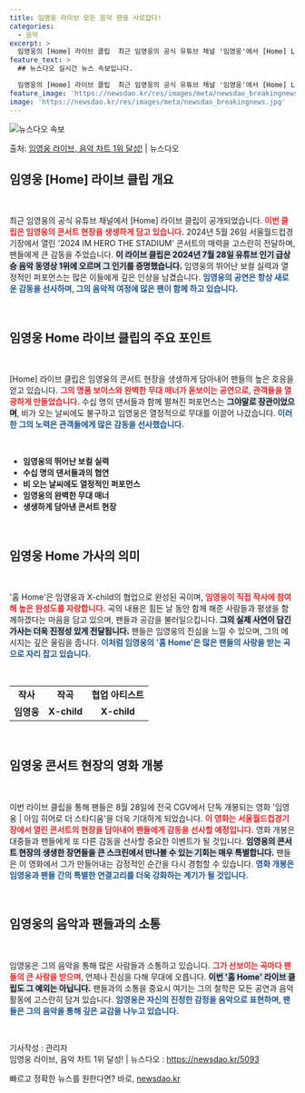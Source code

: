 ```yaml
---
title: 임영웅 라이브 모든 음악 팬을 사로잡다!
categories:
  - 음악
excerpt: >
  임영웅의 [Home] 라이브 클립  최근 임영웅의 공식 유튜브 채널 '임영웅'에서 [Home] Live Cl…
feature_text: >
  ## 뉴스다오 실시간 뉴스 속보입니다.

  임영웅의 [Home] 라이브 클립  최근 임영웅의 공식 유튜브 채널 '임영웅'에서 [Home] Live Cl…
feature_image: 'https://newsdao.kr/res/images/meta/newsdao_breakingnews.jpg'
image: 'https://newsdao.kr/res/images/meta/newsdao_breakingnews.jpg'
---
```


![뉴스다오 속보](https://newsdao.kr/res/images/meta/newsdao_breakingnews.jpg)

<p>출처: <a href="https://newsdao.kr/5093" rel="dofollow">임영웅 라이브, 음악 차트 1위 달성!</a> | 뉴스다오</p>

<h2 data-ke-size="size26">임영웅 [Home] 라이브 클립 개요</h2>

<p data-ke-size="size16">&nbsp;</p>

최근 임영웅의 공식 유튜브 채널에서 [Home] 라이브 클립이 공개되었습니다. <b><span style="color: #ee2323;">이번 클립은 임영웅의 콘서트 현장을 생생하게 담고 있습니다.</span></b> 2024년 5월 26일 서울월드컵경기장에서 열린 '2024 IM HERO THE STADIUM' 콘서트의 매력을 고스란히 전달하며, 팬들에게 큰 감동을 주었습니다. <b><span style="background-color: #21538527;">이 라이브 클립은 2024년 7월 28일 유튜브 인기 급상승 음악 동영상 1위에 오르며 그 인기를 증명했습니다.</span></b> 임영웅의 뛰어난 보컬 실력과 열정적인 퍼포먼스는 많은 이들에게 깊은 인상을 남겼습니다. <b><span style="color: #1a5490;">임영웅의 공연은 항상 새로운 감동을 선사하며, 그의 음악적 여정에 많은 팬이 함께 하고 있습니다.</span></b>

<p data-ke-size="size16">&nbsp;</p>

<h2 data-ke-size="size26">임영웅 Home 라이브 클립의 주요 포인트</h2>

<p data-ke-size="size16">&nbsp;</p>

[Home] 라이브 클립은 임영웅의 콘서트 현장을 생생하게 담아내어 팬들의 높은 호응을 얻고 있습니다. <b><span style="color: #ee2323;">그의 명품 보이스와 완벽한 무대 매너가 돋보이는 공연으로, 관객들을 열광하게 만들었습니다.</span></b> 수십 명의 댄서들과 함께 펼쳐진 퍼포먼스는 <b><span style="background-color: #21538527;">그야말로 장관이었으며</span></b>, 비가 오는 날씨에도 불구하고 임영웅은 열정적으로 무대를 이끌어 나갔습니다. <b><span style="color: #1a5490;">이러한 그의 노력은 관객들에게 많은 감동을 선사했습니다.</span></b>

<p data-ke-size="size16">&nbsp;</p>

<ul>
<li><b>임영웅의 뛰어난 보컬 실력</b></li>
<li><b>수십 명의 댄서들과의 협연</b></li>
<li><b>비 오는 날씨에도 열정적인 퍼포먼스</b></li>
<li><b>임영웅의 완벽한 무대 매너</b></li>
<li><b>생생하게 담아낸 콘서트 현장</b></li>
</ul>

<p data-ke-size="size16">&nbsp;</p>

<h2 data-ke-size="size26">임영웅 Home 가사의 의미</h2>

<p data-ke-size="size16">&nbsp;</p>

'홈 Home'은 임영웅과 X-child의 협업으로 완성된 곡이며, <b><span style="color: #ee2323;">임영웅이 직접 작사에 참여해 높은 완성도를 자랑합니다.</span></b> 곡의 내용은 힘든 날 동안 함께 해준 사람들과 평생을 함께하겠다는 마음을 담고 있으며, 팬들과 공감을 불러일으킵니다. <b><span style="background-color: #21538527;">그의 실제 사연이 담긴 가사는 더욱 진정성 있게 전달됩니다.</span></b> 팬들은 임영웅의 진심을 느낄 수 있으며, 그의 메시지는 깊은 울림을 줍니다. <b><span style="color: #1a5490;">이처럼 임영웅의 '홈 Home'은 많은 팬들의 사랑을 받는 곡으로 자리 잡고 있습니다.</span></b>

<p data-ke-size="size16">&nbsp;</p>

<table>
<tr>
<td style="text-align: center; height: 17px;"><b>작사</b></td>
<td style="text-align: center; height: 17px;"><b>작곡</b></td>
<td style="text-align: center; height: 17px;"><b>협업 아티스트</b></td>
</tr>
<tr>
<td style="text-align: center; height: 17px;"><b>임영웅</b></td>
<td style="text-align: center; height: 17px;"><b>X-child</b></td>
<td style="text-align: center; height: 17px;"><b>X-child</b></td>
</tr>
</table>

<p data-ke-size="size16">&nbsp;</p>

<h2 data-ke-size="size26">임영웅 콘서트 현장의 영화 개봉</h2>

<p data-ke-size="size16">&nbsp;</p>

이번 라이브 클립을 통해 팬들은 8월 28일에 전국 CGV에서 단독 개봉되는 영화 '임영웅 | 아임 히어로 더 스타디움'을 더욱 기대하게 되었습니다. <b><span style="color: #ee2323;">이 영화는 서울월드컵경기장에서 열린 콘서트의 현장을 담아내어 팬들에게 감동을 선사할 예정입니다.</span></b> 영화 개봉은 대중들과 팬들에게 또 다른 감동을 선사할 중요한 이벤트가 될 것입니다. <b><span style="background-color: #21538527;">임영웅의 콘서트 현장의 생생한 장면들을 큰 스크린에서 만나볼 수 있는 기회는 매우 특별합니다.</span></b> 팬들은 이 영화에서 그가 만들어내는 감정적인 순간을 다시 경험할 수 있습니다. <b><span style="color: #1a5490;">영화 개봉은 임영웅과 팬들 간의 특별한 연결고리를 더욱 강화하는 계기가 될 것입니다.</span></b>

<p data-ke-size="size16">&nbsp;</p>

<h2 data-ke-size="size26">임영웅의 음악과 팬들과의 소통</h2>

<p data-ke-size="size16">&nbsp;</p>

임영웅은 그의 음악을 통해 많은 사람들과 소통하고 있습니다. <b><span style="color: #ee2323;">그가 선보이는 곡마다 팬들의 큰 사랑을 받으며</span></b>, 언제나 진심을 다해 무대에 오릅니다. <b><span style="background-color: #21538527;">이번 '홈 Home' 라이브 클립도 그 예외는 아닙니다.</span></b> 팬들과의 소통을 중요시 여기는 그의 철학은 모든 공연과 음악 활동에 고스란히 담겨 있습니다. <b><span style="color: #1a5490;">임영웅은 자신의 진정한 감정을 음악으로 표현하며, 팬들은 그의 음악을 통해 깊은 교감을 나누고 있습니다.</span></b>

<p data-ke-size="size16">&nbsp;</p>

기사작성 : 관리자  
임영웅 라이브, 음악 차트 1위 달성! | 뉴스다오 : <a href="https://newsdao.kr/5093">https://newsdao.kr/5093</a> 

빠르고 정확한 뉴스를 원한다면? 바로, <a href="https://newsdao.kr" rel="dofollow">newsdao.kr</a>


